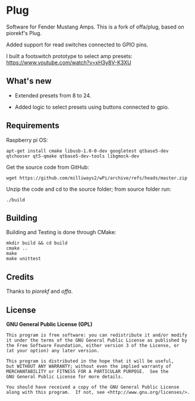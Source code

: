 # Plug

Software for Fender Mustang Amps. 
This is a fork of offa/plug, based on piorekf's Plug.

Added support for read switches connected to GPIO pins.

I built a footswitch prototype to select amp presets:
https://www.youtube.com/watch?v=xH3y8V-K3XU

## What's new

- Extended presets from 8 to 24.

- Added logic to select presets using buttons connected to gpio.


## Requirements
Raspberry pi OS:

```
apt-get install cmake libusb-1.0-0-dev googletest qtbase5-dev qtchooser qt5-qmake qtbase5-dev-tools libgmock-dev 

```

Get the source code from GitHub:
```
wget https://github.com/milliways2/wPi/archive/refs/heads/master.zip 
```
Unzip the code and cd to the source folder; from source folder run:
```
./build
```


## Building

Building and Testing is done through CMake:

```
mkdir build && cd build
cmake ..
make
make unittest
```


## Credits

Thanks to *piorekf* and *offa*.


## License

**GNU General Public License (GPL)**

    This program is free software: you can redistribute it and/or modify
    it under the terms of the GNU General Public License as published by
    the Free Software Foundation, either version 3 of the License, or
    (at your option) any later version.

    This program is distributed in the hope that it will be useful,
    but WITHOUT ANY WARRANTY; without even the implied warranty of
    MERCHANTABILITY or FITNESS FOR A PARTICULAR PURPOSE.  See the
    GNU General Public License for more details.

    You should have received a copy of the GNU General Public License
    along with this program.  If not, see <http://www.gnu.org/licenses/>.
